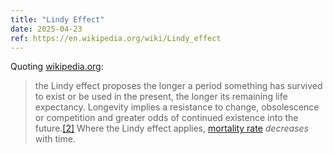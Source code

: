 ```yaml
---
title: "Lindy Effect"
date: 2025-04-23
ref: https://en.wikipedia.org/wiki/Lindy_effect
---
```

Quoting [wikipedia.org](https://en.wikipedia.org/wiki/Lindy_effect):

> the Lindy effect proposes the longer a period something has survived to exist or be used in the present, the longer its remaining life expectancy. Longevity implies a resistance to change, obsolescence or competition and greater odds of continued existence into the future.[[2]](https://en.wikipedia.org/wiki/Lindy_effect#cite_note-Taleb2012-2) Where the Lindy effect applies, [mortality rate](https://en.wikipedia.org/wiki/Mortality_rate) *decreases* with time.